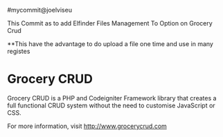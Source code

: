 #mycommit@joelviseu
 
 This Commit as to add Elfinder Files Management To Option on Grocery Crud
 
**This have the advantage to do upload a file one time and use in many registes

Grocery CRUD
=============
Grocery CRUD is a PHP and Codeigniter Framework library that creates a full functional CRUD system without the need to customise JavaScript or CSS.

For more information, visit http://www.grocerycrud.com
